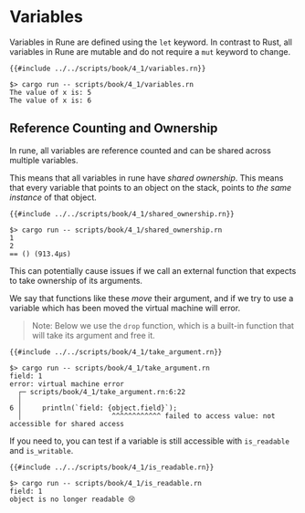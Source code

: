 # Variables

Variables in Rune are defined using the `let` keyword.
In contrast to Rust, all variables in Rune are mutable and do not require a
`mut` keyword to change.

```rust,noplaypen
{{#include ../../scripts/book/4_1/variables.rn}}
```

```text
$> cargo run -- scripts/book/4_1/variables.rn
The value of x is: 5
The value of x is: 6
```

## Reference Counting and Ownership

In rune, all variables are reference counted and can be shared across multiple
variables.

This means that all variables in rune have *shared ownership*.
This means that every variable that points to an object on the stack, points to
*the same instance* of that object.

```rust,noplaypen
{{#include ../../scripts/book/4_1/shared_ownership.rn}}
```

```text
$> cargo run -- scripts/book/4_1/shared_ownership.rn
1
2
== () (913.4µs)
```

This can potentially cause issues if we call an external function that expects
to take ownership of its arguments.

We say that functions like these *move* their argument, and if we try to use a
variable which has been moved the virtual machine will error.

> Note: Below we use the `drop` function, which is a built-in function that will
> take its argument and free it.

```rust,noplaypen
{{#include ../../scripts/book/4_1/take_argument.rn}}
```

```text
$> cargo run -- scripts/book/4_1/take_argument.rn
field: 1
error: virtual machine error
  ┌─ scripts/book/4_1/take_argument.rn:6:22
  │
6 │     println(`field: {object.field}`);
  │                      ^^^^^^^^^^^^ failed to access value: not accessible for shared access

```

If you need to, you can test if a variable is still accessible with
`is_readable` and `is_writable`.

```rust,noplaypen
{{#include ../../scripts/book/4_1/is_readable.rn}}
```

```text
$> cargo run -- scripts/book/4_1/is_readable.rn
field: 1
object is no longer readable 😢
```
